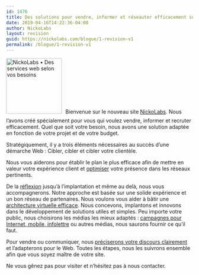 ```yaml
---
id: 1476
title: Des solutions pour vendre, informer et réseauter efficacement sur le Web grâce à NickoLabs
date: 2019-04-16T14:22:36-04:00
author: NickoLabs
layout: revision
guid: https://nickolabs.com/blogue/1-revision-v1
permalink: /blogue/1-revision-v1
---
```

[<img class="size-full wp-image-597 alignleft" style="margin: 0 10px 10px 0;" title="NickoLabs • Des services web selon vos besoins" src="http://nickolabs.com/wp-content/uploads/2011/05/cyberkok-des_services_web_selon_vos_besoins.jpg" alt="NickoLabs • Des services web selon vos besoins" width="150" height="150" />](http://nickolabs.com/)﻿Bienvenue sur le nouveau site [NickoLabs](http://nickolabs.com "NickoLabs • Des solutions web selon vos besoins"). Nous l’avons créé spécialement pour vous qui voulez vendre, informer et recruter efficacement. Quel que soit votre besoin, nous avons une solution adaptée en fonction de votre projet et de votre budget.

Stratégiquement, il y a trois éléments nécessaires au succès d’une démarche Web : Cibler, cibler et cibler votre clientèle.

Nous vous aiderons pour établir le plan le plus efficace afin de mettre en valeur votre expérience client et [optimiser](http://nickolabs.com/nos-services/optimisation-web/optimisation-seo "Optimisation SEO") votre présence dans les réseaux pertinents.

De la [réflexion](http://nickolabs.com/nos-services/creation-site-internet "Création site Internet") jusqu’à l’implantation et même au delà, nous vous accompagnerons. Notre approche est basée sur une solide expérience et un bon réseau de partenaires. Nous voulons vous aider à bâtir une [architecture virtuelle efficace](http://nickolabs.com/nos-services/creation-site-internet "Création site Internet"). Nous concevons, implantons et innovons dans le développement de solutions utiles et simples. Peu importe votre public, nous choisirons les médias les mieux adaptés : [campagnes pour Internet, mobile, infolettre](http://nickolabs.com/nos-services/campagne-dinfolettre "Campagne d’infolettre") ou autres médias, nous saurons fournir ce qu’il faut.

Pour vendre ou communiquer, nous [préciserons votre discours clairement](http://cyberkok.ca/nos-services/gestion-de-contenu "Gestion de contenu") et l’adapterons pour le Web. Toutes les étapes, nous les suivrons ensemble afin que vous soyez maître de votre site.

Ne vous gênez pas pour visiter et n’hésitez pas à nous contacter.